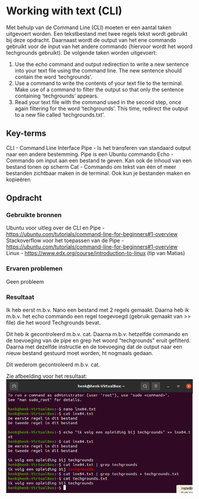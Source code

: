 # Working with text (CLI)
Met behulp van de Command Line (CLI) moeten er een aantal taken uitgevoert worden.
Een tekstbestand met twee regels tekst wordt gebruikt bij deze opdracht. Daarnaast wordt de output van het ene commando gebruikt voor de input van het andere commando (hiervoor wordt het woord techgrounds gebruikt).
De volgende taken worden uitgevoert:
1. Use the echo command and output redirection to write a new sentence into your text file using the command line. The new sentence should contain the word ‘techgrounds’.
2. Use a command to write the contents of your text file to the terminal. Make use of a command to filter the output so that only the sentence containing ‘techgrounds’ appears.
3. Read your text file with the command used in the second step, once again filtering for the word ‘techgrounds’. This time, redirect the output to a new file called ‘techgrounds.txt’.


## Key-terms
CLI - Command Line Interface
Pipe - Is het transferen van standaard output naar een andere bestemming. Pipe is een Ubuntu commando
Echo - Commando om input aan een bestand te geven. Kan ook de inhoud van een bestand tonen op scherm
Cat - Commando om tekst van één of meer bestanden zichtbaar maken in de terminal. Ook kun je bestanden maken en kopieëren

## Opdracht
### Gebruikte bronnen
Ubuntu voor uitleg over de CLI en Pipe - https://ubuntu.com/tutorials/command-line-for-beginners#1-overview  
Stackoverflow voor het toepassen van de Pipe - https://ubuntu.com/tutorials/command-line-for-beginners#1-overview  
Linux - https://www.edx.org/course/introduction-to-linux (tip van Matias)

### Ervaren problemen
Geen probleem

### Resultaat
Ik heb eerst m.b.v. Nano een bestand met 2 regels gemaakt.
Daarna heb ik m.b.v. het echo commando een regel toegevoegd (gebruik gemaakt van >> file) die het woord Techgrounds bevat.

Dit heb ik gecontroleerd m.b.v. cat. Daarna m.b.v. hetzelfde commando en de toevoeging van de pipe en grep het woord "techgrounds" eruit gefilterd. Daarna met dezelfde instructie en de toevoeging dat de output naar een nieuw bestand gestuurd moet worden, ht nogmaals gedaan.

Dit wederom gecontroleerd m.b.v. cat.

Zie afbeelding voor het resultaat:
![OpdrachtLNX04](../00_includes/lnx-04.png)
